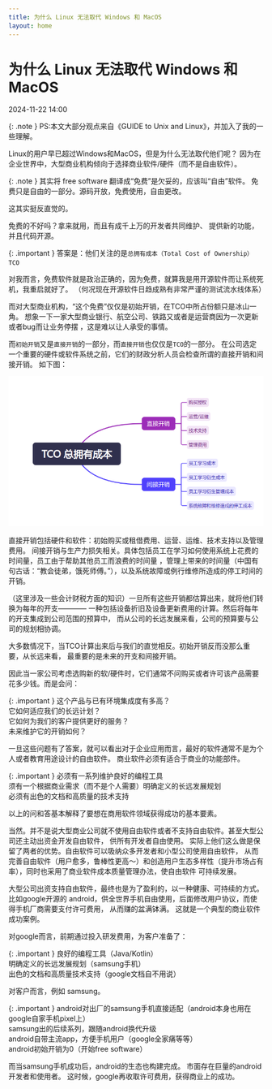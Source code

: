 ```yaml
---
title: 为什么 Linux 无法取代 Windows 和 MacOS
layout: home
---
```


# 为什么 Linux 无法取代 Windows 和 MacOS

2024-11-22 14:00

{: .note }
PS:本文大部分观点来自《GUIDE to Unix and Linux》，并加入了我的一些理解。

Linux的用户早已超过Windows和MacOS，但是为什么无法取代他们呢？
因为在企业世界中，大型商业机构倾向于选择商业软件/硬件（而不是自由软件）。

{: .note }
其实将 free software 翻译成“免费”是欠妥的，应该叫“自由”软件。
免费只是自由的一部分。源码开放，免费使用，自由更改。

这其实挺反直觉的。

免费的不好吗？拿来就用，而且有成千上万的开发者共同维护、
提供新的功能，并且代码开源。

{: .important }
答案是：他们关注的是`总拥有成本（Total Cost of Ownership）TCO`

对我而言，免费软件就是政治正确的，因为免费，就算我是用开源软件而让系统死机，我重启就好了。
（何况现在开源软件日趋成熟有非常严谨的测试流水线体系）

而对大型商业机构，“这个免费”仅仅是初始开销，在TCO中所占份额只是冰山一角。
想象一下一家大型商业银行、航空公司、铁路又或者是运营商因为一次更新或者bug而让业务停摆
，这是难以让人承受的事情。

而`初始开销`又是`直接开销`的一部分，而`直接开销`也仅仅是`TCO`的一部分。
在公司选定一个重要的硬件或软件系统之前，它们的财政分析人员会检查所谓的直接开销和间接开销。
如下图：

![1](../assets/images/2024-11-22/1.png)

直接开销包括硬件和软件：初始购买或租借费用、运营、运维、技术支持以及管理费用。
间接开销与生产力损失相关。具体包括员工在学习如何使用系统上花费的时间量，员工由于帮助其他员工而浪费的时间量
，管理上带来的时间量（中国有句古话：“教会徒弟，饿死师傅。”），以及系统故障或例行维修所造成的停工时间的开销。

（这里涉及一些会计财税方面的知识）一旦所有这些开销都估算出来，就将他们转换为每年的开支————
一种包括设备折旧及设备更新费用的计算。然后将每年的开支集成到公司范围的预算中，
而从公司的长远发展来看，公司的预算要与公司的规划相协调。

大多数情况下，当TCO计算出来后与我们的直觉相反。初始开销反而没那么重要，从长远来看，
最重要的是未来的开支和间接开销。

因此当一家公司考虑选购新的软/硬件时，它们通常不问购买或者许可该产品需要花多少钱。而是会问：

{: .important }
这个产品与已有环境集成度有多高？<br>
它如何适应我们的长远计划？<br>
它如何为我们的客户提供更好的服务？<br>
未来维护它的开销如何？

一旦这些问题有了答案，就可以看出对于企业应用而言，最好的软件通常不是为个人或者教育用途设计的自由软件。
商业软件必须有适合于商业的功能部件。

{: .important }
必须有一系列维护良好的编程工具<br>
须有一个根据商业需求（而不是个人需要）明确定义的长远发展规划<br>
必须有出色的文档和高质量的技术支持

以上的问和答基本解释了要想在商用软件领域获得成功的基本要素。

当然。并不是说大型商业公司就不使用自由软件或者不支持自由软件。甚至大型公司还主动出资金开发自由软件，
供所有开发者自由使用。
实际上他们这么做是保留了两者的优势。自由软件可以吸纳众多开发者和小型公司使用自由软件，
从而完善自由软件（用户愈多，鲁棒性更高～）和创造用户生态多样性（提升市场占有率），同时也采用了商业软件成本质量管理办法，使自由软件
可持续发展。

大型公司出资支持自由软件，最终也是为了盈利的，以一种健康、可持续的方式。
比如google开源的 android，供全世界手机自由使用，后面修改用户协议，而使得手机厂商需要支付许可费用，
从而赚的盆满钵满。
这就是一个典型的商业软件成功案例。

对google而言，前期通过投入研发费用，为客户准备了：

{: .important }
良好的编程工具（Java/Kotlin）<br>
明确定义的长远发展规划（samsung手机）<br>
出色的文档和高质量技术支持（google文档自不用说）

对客户而言，例如 samsung。

{: .important }
android对出厂的samsung手机直接适配（android本身也用在google自家手机pixel上）<br>
samsung出的后续系列，跟随android换代升级<br>
android自带主流app，方便手机用户（google全家痛等等）<br>
android初始开销为0（开始free software）

而当samsung手机成功后，android的生态也构建完成。
市面存在巨量的android开发者和使用者。
这时候，google再收取许可费用，获得商业上的成功。
